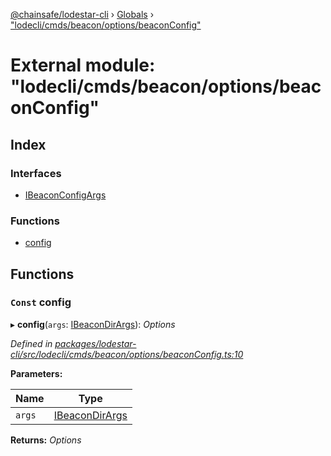 [@chainsafe/lodestar-cli](../README.md) › [Globals](../globals.md) › ["lodecli/cmds/beacon/options/beaconConfig"](_lodecli_cmds_beacon_options_beaconconfig_.md)

# External module: "lodecli/cmds/beacon/options/beaconConfig"

## Index

### Interfaces

* [IBeaconConfigArgs](../interfaces/_lodecli_cmds_beacon_options_beaconconfig_.ibeaconconfigargs.md)

### Functions

* [config](_lodecli_cmds_beacon_options_beaconconfig_.md#const-config)

## Functions

### `Const` config

▸ **config**(`args`: [IBeaconDirArgs](../interfaces/_lodecli_cmds_beacon_options_beacondir_.ibeacondirargs.md)): *Options*

*Defined in [packages/lodestar-cli/src/lodecli/cmds/beacon/options/beaconConfig.ts:10](https://github.com/ChainSafe/lodestar/blob/3dee406/packages/lodestar-cli/src/lodecli/cmds/beacon/options/beaconConfig.ts#L10)*

**Parameters:**

Name | Type |
------ | ------ |
`args` | [IBeaconDirArgs](../interfaces/_lodecli_cmds_beacon_options_beacondir_.ibeacondirargs.md) |

**Returns:** *Options*
